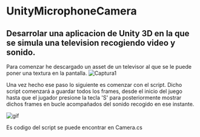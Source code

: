 # UnityMicrophoneCamera

## Desarrolar una aplicacion de Unity 3D en la que se simula una television recogiendo video y sonido.

Para comenzar he descargado un asset de un televisor al que se le puede poner una textura en la pantalla.
![Captura1](https://user-images.githubusercontent.com/72491269/206736805-919d128c-f9b2-4ea4-bf61-3819be185edd.PNG)

Una vez hecho ese paso lo siguiente es comenzar con el script. Dicho script comenzará a guardar todos los frames, desde el inicio del juego hasta que el jugador presione la tecla 'S' para posteriormente mostrar dichos frames en bucle acompañados del sonido recogido en ese instante.

![gif](https://user-images.githubusercontent.com/72491269/208699321-f611e2d2-5b8f-4d98-acdf-cd36aa074727.gif)

Es codigo del script se puede encontrar en Camera.cs
